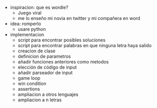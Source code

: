 - inspiracion: que es wordle?
  - Juego viral
  - me lo enseño mi novia en twitter y mi compañera en word
- idea: romperlo
  - usare python
- implementacion
  - script para encontrar posibles soluciones
  - script para encontrar palabras en que ninguna letra haya salido
  - creacion de clase
  - definicion de parametros
  - añadir funciones anteriores como metodos
  - elección de código de input
  - añadir parseador de input
  - game loop
  - win condition
  - assertions
  - ampliacion a otros lenguajes
  - ampliacion a n letras
